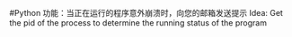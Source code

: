#Python
功能：当正在运行的程序意外崩溃时，向您的邮箱发送提示
Idea: Get the pid of the process to determine the running status of the program
